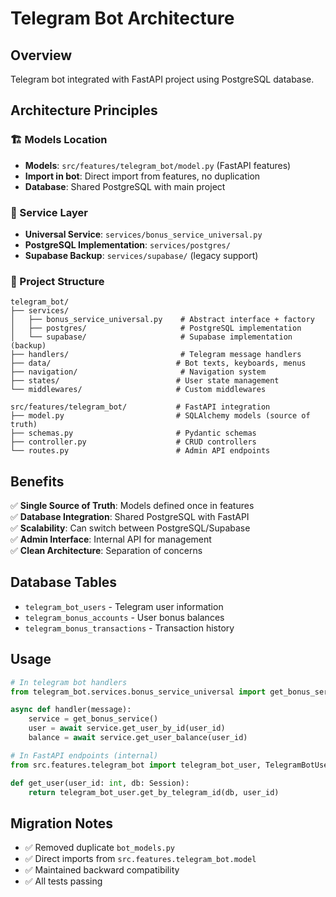 # Telegram Bot Architecture

## Overview
Telegram bot integrated with FastAPI project using PostgreSQL database.

## Architecture Principles

### 🏗️ Models Location
- **Models**: `src/features/telegram_bot/model.py` (FastAPI features)
- **Import in bot**: Direct import from features, no duplication
- **Database**: Shared PostgreSQL with main project

### 🔄 Service Layer
- **Universal Service**: `services/bonus_service_universal.py`
- **PostgreSQL Implementation**: `services/postgres/` 
- **Supabase Backup**: `services/supabase/` (legacy support)

### 📁 Project Structure
```
telegram_bot/
├── services/
│   ├── bonus_service_universal.py    # Abstract interface + factory
│   ├── postgres/                     # PostgreSQL implementation
│   └── supabase/                     # Supabase implementation (backup)
├── handlers/                         # Telegram message handlers
├── data/                            # Bot texts, keyboards, menus
├── navigation/                       # Navigation system
├── states/                          # User state management
└── middlewares/                     # Custom middlewares

src/features/telegram_bot/           # FastAPI integration
├── model.py                         # SQLAlchemy models (source of truth)
├── schemas.py                       # Pydantic schemas
├── controller.py                    # CRUD controllers
└── routes.py                        # Admin API endpoints
```

## Benefits

✅ **Single Source of Truth**: Models defined once in features  
✅ **Database Integration**: Shared PostgreSQL with FastAPI  
✅ **Scalability**: Can switch between PostgreSQL/Supabase  
✅ **Admin Interface**: Internal API for management  
✅ **Clean Architecture**: Separation of concerns

## Database Tables

- `telegram_bot_users` - Telegram user information
- `telegram_bonus_accounts` - User bonus balances  
- `telegram_bonus_transactions` - Transaction history

## Usage

```python
# In telegram bot handlers
from telegram_bot.services.bonus_service_universal import get_bonus_service

async def handler(message):
    service = get_bonus_service()
    user = await service.get_user_by_id(user_id)
    balance = await service.get_user_balance(user_id)
```

```python
# In FastAPI endpoints (internal)
from src.features.telegram_bot import telegram_bot_user, TelegramBotUser

def get_user(user_id: int, db: Session):
    return telegram_bot_user.get_by_telegram_id(db, user_id)
```

## Migration Notes

- ✅ Removed duplicate `bot_models.py`
- ✅ Direct imports from `src.features.telegram_bot.model`
- ✅ Maintained backward compatibility
- ✅ All tests passing
